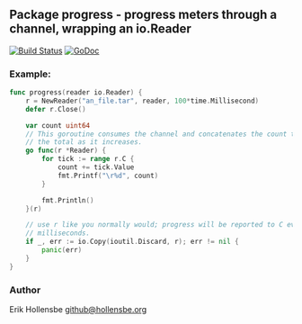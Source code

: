 ## Package progress - progress meters through a channel, wrapping an io.Reader

[![Build Status](http://jenkins.hollensbe.org:8080/buildStatus/icon?job=progress-master)](http://jenkins.hollensbe.org:8080/job/progress-master/)
[![GoDoc](https://godoc.org/github.com/box-builder/progress?status.svg)](https://godoc.org/github.com/box-builder/progress)

### Example:

```go
func progress(reader io.Reader) {
	r = NewReader("an_file.tar", reader, 100*time.Millisecond)
	defer r.Close()

	var count uint64
	// This goroutine consumes the channel and concatenates the count to display
	// the total as it increases.
	go func(r *Reader) {
		for tick := range r.C {
			count += tick.Value
			fmt.Printf("\r%d", count)
		}

		fmt.Println()
	}(r)

	// use r like you normally would; progress will be reported to C every 100
	// milliseconds.
	if _, err := io.Copy(ioutil.Discard, r); err != nil {
		panic(err)
	}
}
```

### Author

Erik Hollensbe <github@hollensbe.org>
